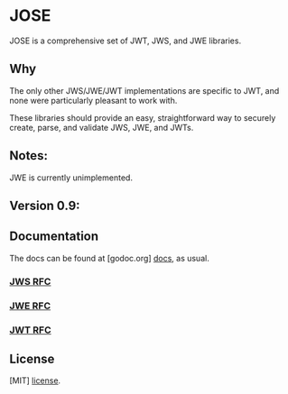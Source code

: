 JOSE
============

JOSE is a comprehensive set of JWT, JWS, and JWE libraries.

## Why

The only other JWS/JWE/JWT implementations are specific to JWT, and none
were particularly pleasant to work with.

These libraries should provide an easy, straightforward way to securely
create, parse, and validate JWS, JWE, and JWTs.

## Notes:
JWE is currently unimplemented.

## Version 0.9:

## Documentation

The docs can be found at [godoc.org] [docs], as usual.

### [JWS RFC][jws]
### [JWE RFC][jwe]
### [JWT RFC][jwt]

## License

[MIT] [license].

[docs]:    https://godoc.org/github.com/SermoDigital/jose
[license]: https://github.com/SermoDigital/jose/blob/master/LICENSE.md
[jws]: https://tools.ietf.org/html/rfc7515
[jwe]: https://tools.ietf.org/html/rfc7516
[jwt]: https://tools.ietf.org/html/rfc7519
